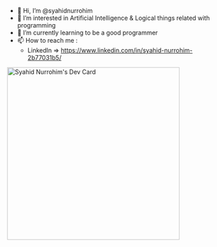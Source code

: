 - 👋 Hi, I’m @syahidnurrohim
- 👀 I’m interested in Artificial Intelligence & Logical things related with programming
- 🌱 I’m currently learning to be a good programmer
- 📫 How to reach me :
  - LinkedIn => https://www.linkedin.com/in/syahid-nurrohim-2b77031b5/

<a href="https://app.daily.dev/mrsyhd"><img src="https://api.daily.dev/devcards/0727932db4a848818bcf986f1daf6197.png?r=2v7" width="400" alt="Syahid Nurrohim's Dev Card"/></a>

<!---
syahidnurrohim/syahidnurrohim is a ✨ special ✨ repository because its `README.md` (this file) appears on your GitHub profile.
You can click the Preview link to take a look at your changes.
--->
